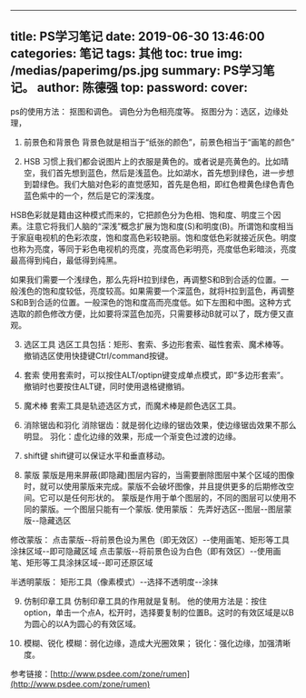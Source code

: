 
---
title: PS学习笔记
date: 2019-06-30 13:46:00
categories: 笔记
tags: 其他
toc: true
img: /medias/paperimg/ps.jpg
summary: PS学习笔记。
author: 陈德强
top: 
password: 
cover: 
---

ps的使用方法：
抠图和调色。
调色分为色相亮度等。
抠图分为：选区，边缘处理，


1. 前景色和背景色
背景色就是相当于“纸张的颜色”，前景色相当于“画笔的颜色”

2. HSB
习惯上我们都会说图片上的衣服是黄色的。或者说是亮黄色的。比如晴空，我们首先想到蓝色，然后是浅蓝色。比如湖水，首先想到绿色，进一步想到碧绿色。我们大脑对色彩的直觉感知，首先是色相，即红色橙黄色绿色青色蓝色紫中的一个，然后是它的深浅度。

HSB色彩就是籍由这种模式而来的，它把颜色分为色相、饱和度、明度三个因素。注意它将我们人脑的“深浅”概念扩展为饱和度(S)和明度(B)。所谓饱和度相当于家庭电视机的色彩浓度，饱和度高色彩较艳丽。饱和度低色彩就接近灰色。明度也称为亮度，等同于彩色电视机的亮度，亮度高色彩明亮，亮度低色彩暗淡，亮度最高得到纯白，最低得到纯黑。

如果我们需要一个浅绿色，那么先将H拉到绿色，再调整S和B到合适的位置。一般浅色的饱和度较低，亮度较高。如果需要一个深蓝色，就将H拉到蓝色，再调整S和B到合适的位置。一般深色的饱和度高而亮度低。如下左图和中图。这种方式选取的颜色修改方便，比如要将深蓝色加亮，只需要移动B就可以了，既方便又直观。

3. 选区工具
选区工具包括：矩形、套索、多边形套索、磁性套索、魔术棒等。
撤销选区使用快捷键Ctrl/command按键。
4. 套索
使用套索时，可以按住ALT/optipn键变成单点模式，即“多边形套索”。
撤销时也要按住ALT键，同时使用退格键撤销。
5. 魔术棒
套索工具是轨迹选区方式，而魔术棒是颜色选区工具。
6. 消除锯齿和羽化
消除锯齿：就是弱化边缘的锯齿效果，使边缘锯齿效果不那么明显。
羽化：虚化边缘的效果，形成一个渐变色过渡的边缘。

7. shift键
shift键可以保证水平和垂直移动。

8. 蒙版
蒙版是用来屏蔽(即隐藏)图层内容的，当需要删除图层中某个区域的图像时，就可以使用蒙版来完成。蒙版不会破坏图像，并且提供更多的后期修改空间。它可以是任何形状的。
蒙版是作用于单个图层的，不同的图层可以使用不同的蒙版。一个图层只能有一个蒙版.
使用蒙版：
先弄好选区--图层--图层蒙版--隐藏选区

修改蒙版：
点击蒙版--将前景色设为黑色（即无效区）--使用画笔、矩形等工具涂抹区域--即可隐藏区域
点击蒙版--将前景色设为白色（即有效区）--使用画笔、矩形等工具涂抹区域--即可还原区域

半透明蒙版：
矩形工具（像素模式）--选择不透明度--涂抹

9. 仿制印章工具
仿制印章工具的作用就是复制。
他的使用方法是：按住option，单击一个点A，松开时，选择要复制的位置B。这时的有效区域是以B为圆心的以A为圆心的有效区域。

10. 模糊、锐化
模糊：弱化边缘，造成大光圈效果；
锐化：强化边缘，加强清晰度。






参考链接：[http://www.psdee.com/zone/rumen](http://www.psdee.com/zone/rumen)